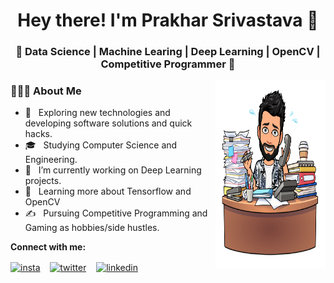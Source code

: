 <h1 align="center">Hey there! I'm Prakhar Srivastava 👋 </h1>
<h3 align="center">🚀 Data Science | Machine Learing | Deep Learning | OpenCV | Competitive Programmer  🚀</h3>
<img width = "35%" align="right" alt="PIC" height="300px" src="https://github.com/Prakhar2505/Prakhar2505/blob/main/prakharbitmoji.png" />
<div align="left"> 
  <h3> 👨🏻‍💻 About Me </h3>

  - 🤔 &nbsp; Exploring new technologies and developing software solutions and quick hacks.
  - 🎓 &nbsp; Studying Computer Science and Engineering.
  - 💼 &nbsp; I’m currently working on Deep Learning projects.
  - 🌱 &nbsp; Learning more about Tensorflow and OpenCV
  - ✍️ &nbsp; Pursuing Competitive Programming and Gaming as hobbies/side hustles.  

**Connect with me:**
<p align="left">
<a href="https://www.instagram.com/prakhar_._srivastava/" target="blank"><img align="center" src="https://cdn.jsdelivr.net/npm/simple-icons@3.0.1/icons/instagram.svg" alt="insta" height="40" width="40" /></a> &nbsp;&nbsp;
<a href="https://twitter.com/prakhar24214704" target="blank"><img align="center" src="https://cdn.jsdelivr.net/npm/simple-icons@3.0.1/icons/twitter.svg" alt="twitter" height="40" width="40" /></a> &nbsp;&nbsp;
<a href="https://www.linkedin.com/in/prakhar-srivastava-14b660193/" target="blank"><img align="center" src="https://cdn.jsdelivr.net/npm/simple-icons@3.0.1/icons/linkedin.svg" alt="linkedin" height="40" width="40" /></a> &nbsp;&nbsp;</p>


</div> 
</div>
<!--
**Prakhar2505/Prakhar2505** is a ✨ _special_ ✨ repository because its `README.md` (this file) appears on your GitHub profile.

Here are some ideas to get you started:

- 🔭 I’m currently working on ...
- 🌱 I’m currently learning ...
- 👯 I’m looking to collaborate on ...
- 🤔 I’m looking for help with ...
- 💬 Ask me about ...
- 📫 How to reach me: ...
- 😄 Pronouns: ...
- ⚡ Fun fact: ...
-->
